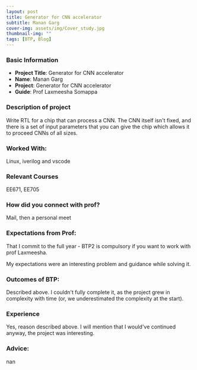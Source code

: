 ```yaml
---
layout: post
title: Generator for CNN accelerator
subtitle: Manan Garg 
cover-img: assets/img/Cover_study.jpg
thumbnail-img: ""
tags: [BTP, Blog]
---
```


### Basic Information

- **Project Title**: Generator for CNN accelerator
- **Name**: Manan Garg 
- **Project**: Generator for CNN accelerator
- **Guide**: Prof Laxmeesha Somappa

### Description of project

Write RTL for a chip that can process a CNN. The CNN itself isn't fixed, and there is a set of input parameters that you can give the chip which allows it to proceed CNNs of all sizes.

### Worked With:

Linux, iverilog and vscode

### Relevant Courses

EE671, EE705

### How did you connect with prof?

Mail, then a personal meet

### Expectations from Prof:

That I commit to the full year - BTP2 is compulsory if you want to work with prof Laxmeesha.

My expectations were an interesting problem and guidance while solving it.

### Outcomes of BTP:

Described above. I couldn't fully complete it, as the project grew in complexity with time (or, we underestimated the complexity at the start).

### Experience

Yes, reason described above. I will mention that I would've continued anyway, the project was interesting.

### Advice:

nan
